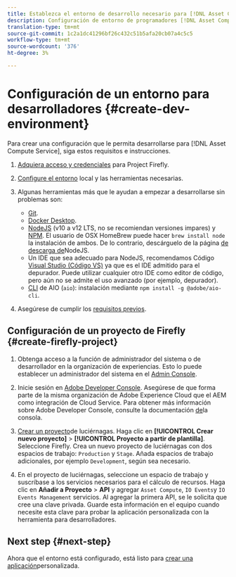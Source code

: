 ```yaml
---
title: Establezca el entorno de desarrollo necesario para [!DNL Asset Compute Service].
description: Configuración de entorno de programadores [!DNL Asset Compute Service] para inicio que crea y prueba código personalizado.
translation-type: tm+mt
source-git-commit: 1c2a1dc41296bf26c432c51b5afa20cb07a4c5c5
workflow-type: tm+mt
source-wordcount: '376'
ht-degree: 3%

---
```



# Configuración de un entorno para desarrolladores {#create-dev-environment}

Para crear una configuración que le permita desarrollarse para [!DNL Asset Compute Service], siga estos requisitos e instrucciones.

1. [Adquiera acceso y credenciales](https://github.com/AdobeDocs/project-firefly/blob/master/getting_started/setup.md#acquire-access-and-credentials) para Project Firefly.

1. [Configure el entorno](https://github.com/AdobeDocs/project-firefly/blob/master/getting_started/setup.md#local-environment-set-up) local y las herramientas necesarias.

1. Algunas herramientas más que le ayudan a empezar a desarrollarse sin problemas son:

   * [Git](https://git-scm.com/).
   * [Docker Desktop](https://www.docker.com/get-started).
   * [NodeJS](https://nodejs.org) (v10 a v12 LTS, no se recomiendan versiones impares) y [NPM](https://www.npmjs.com). El usuario de OSX HomeBrew puede hacer `brew install node` la instalación de ambos. De lo contrario, descárguelo de la página [de descarga de](https://nodejs.org/en/)NodeJS.
   * Un IDE que sea adecuado para NodeJS, recomendamos Código [Visual Studio (Código VS)](https://code.visualstudio.com) ya que es el IDE admitido para el depurador. Puede utilizar cualquier otro IDE como editor de código, pero aún no se admite el uso avanzado (por ejemplo, depurador).
   * [CLI](https://github.com/adobe/aio-cli) de AIO (`aio`): instalación mediante `npm install -g @adobe/aio-cli`.

1. Asegúrese de cumplir los [requisitos previos](/help/understand-extensibility.md#prerequisites-and-provisioning).

## Configuración de un proyecto de Firefly {#create-firefly-project}

1. Obtenga acceso a la función de administrador del sistema o de desarrollador en la organización de experiencias. Esto lo puede establecer un administrador del sistema en el [Admin Console](https://adminconsole.adobe.com/overview).

1. Inicie sesión en [Adobe Developer Console](https://console.adobe.io/). Asegúrese de que forma parte de la misma organización de Adobe Experience Cloud que el AEM como integración de Cloud Service. Para obtener más información sobre Adobe Developer Console, consulte la documentación [de](https://www.adobe.io/apis/experienceplatform/console/docs.html)la consola.

1. [Crear un proyecto](https://www.adobe.io/apis/experienceplatform/project-firefly/docs.html#!AdobeDocs/project-firefly/master/getting_started/first_app.md)de luciérnagas. Haga clic en **[!UICONTROL Crear nuevo proyecto]** > **[!UICONTROL Proyecto a partir de plantilla]**. Seleccione Firefly. Crea un nuevo proyecto de luciérnagas con dos espacios de trabajo: `Production` y `Stage`. Añada espacios de trabajo adicionales, por ejemplo `Development`, según sea necesario.

1. En el proyecto de luciérnagas, seleccione un espacio de trabajo y suscríbase a los servicios necesarios para el cálculo de recursos. Haga clic en **Añadir a Proyecto** > **API** y agregar `Asset Compute`, `IO Events`y `IO Events Management` servicios. Al agregar la primera API, se le solicita que cree una clave privada. Guarde esta información en el equipo cuando necesite esta clave para probar la aplicación personalizada con la herramienta para desarrolladores.

## Next step {#next-step}

Ahora que el entorno está configurado, está listo para [crear una aplicación](develop-custom-application.md)personalizada.

<!-- TBD items for later:
 
* Any steps in the beginning that lead to gotchas later should be called out for caution? For example,
  * don't change some defaults initially
  * know risks when deviating from standard path
  * naming conventions to follow
  * Retrieve and format credentials (YAML file details)
-->
